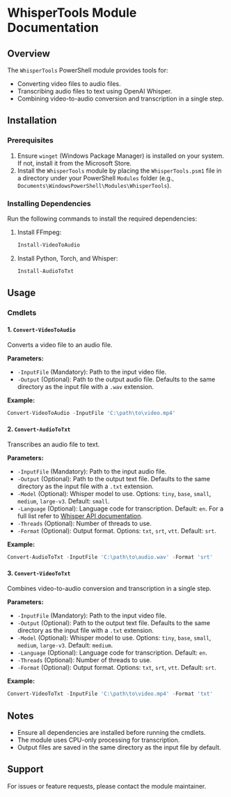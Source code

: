 # WhisperTools Module Documentation

## Overview
The `WhisperTools` PowerShell module provides tools for:
- Converting video files to audio files.
- Transcribing audio files to text using OpenAI Whisper.
- Combining video-to-audio conversion and transcription in a single step.

## Installation

### Prerequisites
1. Ensure `winget` (Windows Package Manager) is installed on your system. If not, install it from the Microsoft Store.
2. Install the `WhisperTools` module by placing the `WhisperTools.psm1` file in a directory under your PowerShell `Modules` folder (e.g., `Documents\WindowsPowerShell\Modules\WhisperTools`).

### Installing Dependencies
Run the following commands to install the required dependencies:

1. Install FFmpeg:
   ```powershell
   Install-VideoToAudio
   ```

2. Install Python, Torch, and Whisper:
   ```powershell
   Install-AudioToTxt
   ```

## Usage

### Cmdlets

#### 1. `Convert-VideoToAudio`
Converts a video file to an audio file.

**Parameters:**
- `-InputFile` (Mandatory): Path to the input video file.
- `-Output` (Optional): Path to the output audio file. Defaults to the same directory as the input file with a `.wav` extension.

**Example:**
```powershell
Convert-VideoToAudio -InputFile 'C:\path\to\video.mp4'
```

#### 2. `Convert-AudioToTxt`
Transcribes an audio file to text.

**Parameters:**
- `-InputFile` (Mandatory): Path to the input audio file.
- `-Output` (Optional): Path to the output text file. Defaults to the same directory as the input file with a `.txt` extension.
- `-Model` (Optional): Whisper model to use. Options: `tiny`, `base`, `small`, `medium`, `large-v3`. Default: `small`.
- `-Language` (Optional): Language code for transcription. Default: `en`. For a full list refer to [Whisper API documentation](https://whisper-api.com/docs/languages/?).
- `-Threads` (Optional): Number of threads to use.
- `-Format` (Optional): Output format. Options: `txt`, `srt`, `vtt`. Default: `srt`.

**Example:**
```powershell
Convert-AudioToTxt -InputFile 'C:\path\to\audio.wav' -Format 'srt'
```

#### 3. `Convert-VideoToTxt`
Combines video-to-audio conversion and transcription in a single step.

**Parameters:**
- `-InputFile` (Mandatory): Path to the input video file.
- `-Output` (Optional): Path to the output text file. Defaults to the same directory as the input file with a `.txt` extension.
- `-Model` (Optional): Whisper model to use. Options: `tiny`, `base`, `small`, `medium`, `large-v3`. Default: `medium`.
- `-Language` (Optional): Language code for transcription. Default: `en`.
- `-Threads` (Optional): Number of threads to use.
- `-Format` (Optional): Output format. Options: `txt`, `srt`, `vtt`. Default: `srt`.

**Example:**
```powershell
Convert-VideoToTxt -InputFile 'C:\path\to\video.mp4' -Format 'txt'
```

## Notes
- Ensure all dependencies are installed before running the cmdlets.
- The module uses CPU-only processing for transcription.
- Output files are saved in the same directory as the input file by default.

## Support
For issues or feature requests, please contact the module maintainer.
